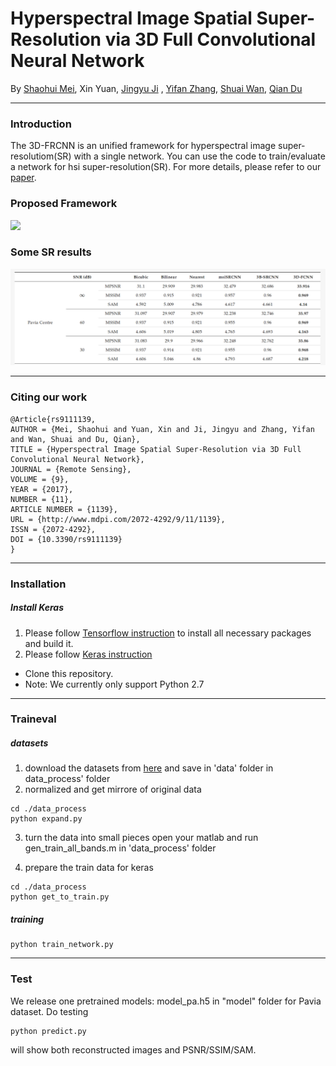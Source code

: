 # Hyperspectral Image Spatial Super-Resolution via 3D Full Convolutional Neural Network

By [Shaohui Mei](http://teacher.nwpu.edu.cn/en/meishaohui.html), Xin Yuan, [Jingyu Ji](https://github.com/JiJingYu) , [Yifan Zhang](http://teacher.nwpu.edu.cn/en/zhangyifan.html), [Shuai Wan](http://teacher.nwpu.edu.cn/en/wanshuai.html), [Qian Du](http://my.ece.msstate.edu/faculty/du/) 

---
### Introduction

The 3D-FRCNN is an unified framework for hyperspectral image super-resolutiom(SR) with a single network. You can use the code to train/evaluate a network for hsi super-resolution(SR). For more details, please refer to our [paper](http://www.mdpi.com/2072-4292/9/11/1139/htm).

### Proposed Framework
![](./figure/Proposed_Framework.png) 

### Some SR results 
![](./figure/Some_SR_results.png) 

---
### Citing our work
```
@Article{rs9111139,
AUTHOR = {Mei, Shaohui and Yuan, Xin and Ji, Jingyu and Zhang, Yifan and Wan, Shuai and Du, Qian},
TITLE = {Hyperspectral Image Spatial Super-Resolution via 3D Full Convolutional Neural Network},
JOURNAL = {Remote Sensing},
VOLUME = {9},
YEAR = {2017},
NUMBER = {11},
ARTICLE NUMBER = {1139},
URL = {http://www.mdpi.com/2072-4292/9/11/1139},
ISSN = {2072-4292},
DOI = {10.3390/rs9111139}
}
```
---
### Installation
##### Install Keras
1. Please follow [Tensorflow instruction](https://github.com/tensorflow/tensorflow) to install all necessary packages and build it.
2. Please follow [Keras instruction](https://github.com/keras-team/keras)

- Clone this repository. 
 - Note: We currently only support Python 2.7 

---
### Traineval

#####  datasets
1. download the datasets from [here](https://pan.baidu.com/s/1skW6MPv) and save in 'data' folder in data_process' folder
2. normalized and get mirrore of original data
```Shell
cd ./data_process
python expand.py
```
3. turn the data into small pieces
open your matlab and run gen_train_all_bands.m in 'data_process' folder

4. prepare the train data for keras
```Shell
cd ./data_process
python get_to_train.py
```
##### training
```Shell
python train_network.py
```
---
### Test

We release one pretrained models: model_pa.h5 in "model" folder for Pavia dataset. 
Do testing 
```Shell
python predict.py
```
will show both reconstructed images and PSNR/SSIM/SAM.

